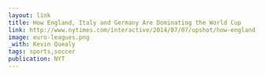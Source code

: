 ```yaml
---
layout: link
title: How England, Italy and Germany Are Dominating the World Cup
link: http://www.nytimes.com/interactive/2014/07/07/upshot/how-england-italy-and-germany-are-dominating-the-world-cup.html
image: euro-leagues.png
_with: Kevin Quealy
tags: sports,soccer
publication: NYT
---
```

